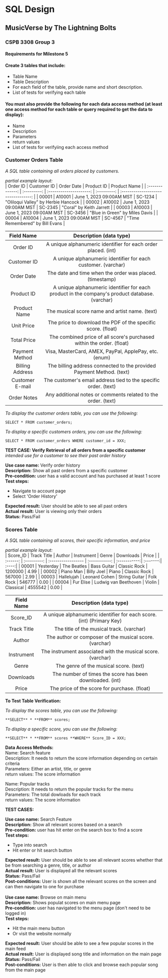 # SQL Design
## MusicVerse by The Lightning Bolts
### CSPB 3308 Group 3

#### Requirements for Milestone 5
#### Create 3 tables that include:
+ Table Name
+ Table Description
+ For each field of the table, provide name and short description.
+ List of tests for verifying each table

#### You must also provide the following for each data access method (at least one access method for each table or query required to get the data to display):
+ Name
+ Description
+ Parameters
+ return values
+ List of tests for verifyiing each access method

### Customer Orders Table
*A SQL table containing all orders placed by customers.*

*partial example layout:*  
| Order ID        | Customer ID | Order Date               | Product ID  | Product Name                        |
| :-------------: | :---------: | :---------------------:  | :---------: | :---------------------------------: |
| 00001           | A10001      | June 1, 2023 09:00AM MST | SC-1234     | "Oliloqui Valley" by Herbie Hancock |
| 00002           | A10002      | June 1, 2023 09:00AM MST | SC-2345     | "Coral" by Keith Jarrett            |
| 00003           | A10003      | June 1, 2023 09:00AM MST | SC-3456     | "Blue in Green" by Miles Davis      |
| 00004           | A10004      | June 1, 2023 09:00AM MST | SC-4567     | "Time Remembered" by Bill Evans     |

| Field Name       | Description (data type)                                                                         |
| :--------------: | :-------------------------------------------------------------:                                 |
| Order ID         | A unique alphanumeric identifier for each order placed. (int)                                   | 
| Customer ID      | A unique alphanumeric identifier for each customer.  (varchar)                                  | 
| Order Date       | The date and time when the order was placed.         (timestamp)                                | 
| Product ID       | A unique alphanumeric identifier for each product in the company's product database. (varchar)  |
| Product Name     | The musical score name and artist name.    (text)                                               |
| Unit Price       | The price to download the PDF of the specific score. (float)                                    |
| Total Price      | The combined price of all score's purchased within the order. (float)                           |
| Payment Method   | Visa, MasterCard, AMEX, PayPal, ApplePay, etc.  (enum)                                          |
| Billing Address  | The billing address connected to the provided Payment Method. (text)                            |
| Customer E-mail  | The customer's email address tied to the specific order.   (text)                               |
| Order Notes      | Any additional notes or comments related to the order.    (text)                                |

*To display the customer orders table, you can use the following:*
```sqlite3
SELECT * FROM customer_orders;
```
*To display a specific customers orders, you can use the following:*
```sqlite3
SELECT * FROM customer_orders WHERE customer_id = XXX;
```
**TEST CASE: Verify Retrieval of all orders from a specific customer**  
*intended use for a customer to see their past order history*

**Use case name:** Verify order history  
**Description:** Show all past orders from a specific customer  
**Pre-condition:** user has a valid account and has purchased at least 1 score  
**Test steps:**  
+ Navigate to account page  
+ Select 'Order History'  

**Expected result:** User should be able to see all past orders  
**Actual result:** User is viewing only their orders  
**Status:** Pass/Fail  

### Scores Table
*A SQL table containing all scores, their specific information, and price*

*partial example layout:*  
| Score_ID | Track Title | Author             | Instrument    | Genre         | Downloads | Price |
| :------: | :---------: | :----------------- | :-----------: | :-----------:| :-------:| :----:|
| 00001    | Yesterday   | The Beatles        | Bass Guitar   | Classic Rock | 1200000   | 4.99  |
| 00002    | Piano Man   | Billy Joel         | Piano         | Classic Rock | 567000    | 2.99  |
| 00003    | Hallelujah  | Leonard Cohen     | String Guitar | Folk Rock    | 546777    | 0.00  |
| 00004    | Fur Elise   | Ludwig van Beethoven | Violin      | Classical    | 4555542   | 0.00 |


| Field Name       | Description (data type)                                                                        |
| :--------------: | :-------------------------------------------------------------:                                 |
| Score_ID         | A unique alphanumeric identifier for each score. (int) (Primary Key)                            | 
| Track Title      | The title of the musical track. (varchar)                                  | 
| Author           | The author or composer of the musical score. (varchar)                                | 
| Instrument       | The instrument associated with the musical score. (varchar)                                  |
| Genre            | The genre of the musical score. (text)                                               |
| Downloads        | The number of times the score has been downloaded. (int)                                    |
| Price            | The price of the score for purchase. (float)                           | 

**To Test Table Verification:**

*To display the scores table, you can use the following:*
```sqlite3
**SELECT** * **FROM** scores;
```
*To display a specific score, you can use the following:*
```sqlite3
**SELECT** * **FROM** scores **WHERE** Score_ID = XXX;
```
**Data Access Methods:**    
Name: Search feature   
Description: It needs to return the score information depending on certain criteria      
Parameters: Either an artist, title, or genre   
return values: The score information    

Name: Popular tracks    
Description: It needs to return the popular tracks for the menu        
Parameters: The total dowloads for each track    
return values: The score information    


**TEST CASES:**  

**Use case name:** Search Feature   
**Description:** Show all relevant scores based on a search   
**Pre-condition:** user has hit enter on the search box to find a score   
**Test steps:**    
+ Type into search   
+ Hit enter or hit search button   

**Expected result:** User should be able to see all relevant scores whether that be from searching a genre, title, or author   
**Actual result:** User is displayed all the relevant scores   
**Status:** Pass/Fail    
**Post-conditions:** User is shown all the relevant scores on the screen and can then navigate to one for purchase    
 <br>
**Use case name:** Browse on main menu   
**Description:** Shows populat scores on main menu page   
**Pre-condition:** user has navigated to the menu page (don't need to be logged in)   
**Test steps:**    
+ Hit the main menu button   
+ Or visit the website normally   

**Expected result:** User should be able to see a few popular scores in the main feed   
**Actual result:** User is displayed song title and information on the main page   
**Status:** Pass/Fail    
**Post-conditions:** User is then able to click and browse each popular song from the main page   
